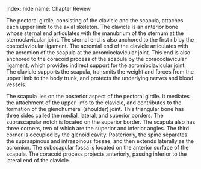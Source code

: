 index: hide
name: Chapter Review

The pectoral girdle, consisting of the clavicle and the scapula, attaches each upper limb to the axial skeleton. The clavicle is an anterior bone whose sternal end articulates with the manubrium of the sternum at the sternoclavicular joint. The sternal end is also anchored to the first rib by the costoclavicular ligament. The acromial end of the clavicle articulates with the acromion of the scapula at the acromioclavicular joint. This end is also anchored to the coracoid process of the scapula by the coracoclavicular ligament, which provides indirect support for the acromioclavicular joint. The clavicle supports the scapula, transmits the weight and forces from the upper limb to the body trunk, and protects the underlying nerves and blood vessels.

The scapula lies on the posterior aspect of the pectoral girdle. It mediates the attachment of the upper limb to the clavicle, and contributes to the formation of the glenohumeral (shoulder) joint. This triangular bone has three sides called the medial, lateral, and superior borders. The suprascapular notch is located on the superior border. The scapula also has three corners, two of which are the superior and inferior angles. The third corner is occupied by the glenoid cavity. Posteriorly, the spine separates the supraspinous and infraspinous fossae, and then extends laterally as the acromion. The subscapular fossa is located on the anterior surface of the scapula. The coracoid process projects anteriorly, passing inferior to the lateral end of the clavicle.
